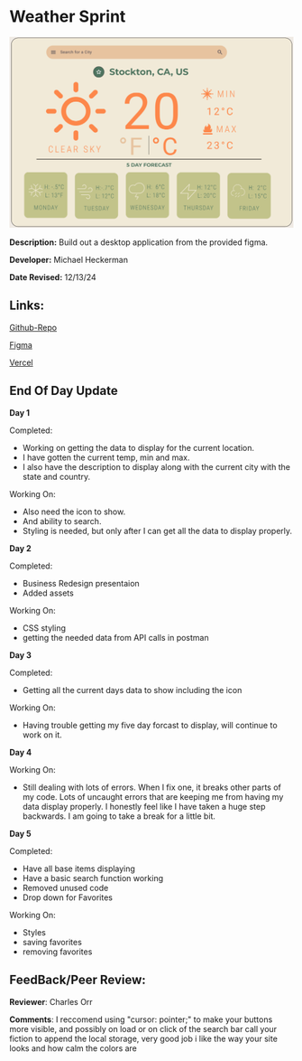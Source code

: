 # Weather Sprint

![Design preview for the weather app](./assets/ReadmePreview.png)

**Description:** Build out a desktop application from the provided figma.

**Developer:** Michael Heckerman

**Date Revised:** 12/13/24

## Links:

[Github-Repo](https://github.com/mkheck13/weathersprint)

[Figma](https://www.figma.com/design/ldUWQTiHsWodPq4GH4jeok/Weather-App?node-id=0-1&t=YdltH3a8wa8KZsqC-1)

[Vercel](https://weathersprint.vercel.app/)

## End Of Day Update

**Day 1**

Completed:
- Working on getting the data to display for the current location. 
- I have gotten the current temp, min and max.
- I also have the description to display along with the current city with the state and country. 

Working On:
- Also need the icon to show. 
- And ability to search. 
- Styling is needed, but only after I can get all the data to display properly.

**Day 2**

Completed:
- Business Redesign presentaion
- Added assets

Working On:
- CSS styling
- getting the needed data from API calls in postman

**Day 3**

Completed:
- Getting all the current days data to show including the icon

Working On:
- Having trouble getting my five day forcast to display, will continue to work on it.

**Day 4**

Working On:
- Still dealing with lots of errors. When I fix one, it breaks other parts of my code. Lots of uncaught errors that are keeping me from having my data display properly. I honestly feel like I have taken a huge step backwards. I am going to take a break for a little bit.

**Day 5**

Completed:
- Have all base items displaying
- Have a basic search function working
- Removed unused code
- Drop down for Favorites

Working On:
- Styles
- saving favorites
- removing favorites

## FeedBack/Peer Review:

**Reviewer**: Charles Orr

**Comments**: I reccomend using "cursor: pointer;" to make your buttons more visible, and possibly on load or on click of the search bar call your fiction to append the local storage, very good job i like the way your site looks and how calm the colors are
